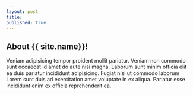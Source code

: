 ```yaml
---
layout: post
title:
published: true
---
```


<!-- About Section -->
<section id="about" class="container content-section text-center">
		<div class="row">
				<div class="col-lg-8 col-lg-offset-2">
						<h2>About {{ site.name}}!</h2>
						<p>Veniam adipisicing tempor proident mollit pariatur. Veniam non commodo sunt occaecat id amet do aute nisi magna. Laborum sunt minim officia elit ea duis pariatur incididunt adipisicing. Fugiat nisi ut commodo laborum Lorem sunt duis ad exercitation amet voluptate in ex aliqua. Pariatur esse incididunt enim ex officia reprehenderit ea.</p>
				</div>
		</div>
</section>
